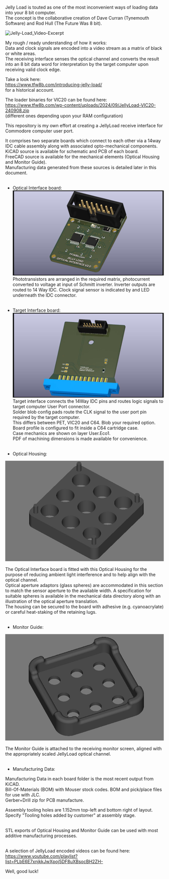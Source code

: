 Jelly Load is touted as one of the most inconvenient ways of loading data into your 8 bit computer.<br>
The concept is the collaborative creation of Dave Curran (Tynemouth Software) and Rod Hull (The Future Was 8 bit).

![Jelly-Load_Video-Excerpt](https://github.com/user-attachments/assets/b5859f96-f9bb-4654-9981-37c79c16dd64)

My rough / ready understanding of how it works:<br>
Data and clock signals are encoded into a video stream as a matrix of black or white areas.<br>
The receiving interface senses the optical channel and converts the result into an 8 bit data word
for interpretation by the target computer upon receiving valid clock edge.

Take a look here:<br>
https://www.tfw8b.com/introducing-jelly-load/<br>
for a historical account.

The loader binaries for VIC20 can be found here:<br>
https://www.tfw8b.com/wp-content/uploads/2024/09/JellyLoad-VIC20-240908.zip<br>
(different ones depending upon your RAM configuration)

This repository is my own effort at creating a JellyLoad receive interface for Commodore computer user port.

It comprises two separate boards which connect to each other via a 14way IDC cable assembly along with associated opto-mechanical components.<br>
KiCAD source is available for schematic and PCB of each board.<br>
FreeCAD source is available for the mechanical elements (Optical Housing and Monitor Guide).<br>
Manufacturing data generated from these sources is detailed later in this document.<br><br>

* Optical Interface board:
![Sensor-array-board](https://github.com/StefanoGaivota/Optical-Data-Channel-JellyLoad-Hardware/blob/main/JellyLoad-Combi_V2-0/JellyLoad-Combi_V2-0.jpg)
Phototransistors are arranged in the required matrix, photocurrent converted to voltage at input of Schmitt inverter. Inverter outputs are routed to 14 Way IDC.
Clock signal sensor is indicated by and LED underneath the IDC connector.
<br><br>

* Target Interface board:
![Target-Interface-Board](https://github.com/StefanoGaivota/JellyLoad-Hardware/blob/main/JellyLoad_Target-Interface_V2-0/JellyLoad_Target-Interface_V2-0.jpg)
Target interface connects the 14Way IDC pins and routes logic signals to target computer User Port connector.<br>
Solder blob config pads route the CLK signal to the user port pin required by the target computer.<br>
This differs between PET, VIC20 and C64. Blob your required option.<br>
Board profile is configured to fit inside a C64 cartridge case.<br>
Case mechanics are shown on layer User.Eco1.<br>
PDF of machining dimensions is made available for convenience.<br><br>

* Optical Housing:
 
![Optical-Housing](https://github.com/StefanoGaivota/JellyLoad-Hardware/blob/main/JL_Mechanical-Data/Optical-Housing-Illustration.jpg)

The Optical Interface board is fitted with this Optical Housing for the purpose of reducing ambient light interference and to help align with the optical channel.<br>
Optical aperture adaptors (glass spheres) are accommodated in this section to match the sensor aperture to the available width. A specification for suitable spheres is available in the mechanical data directory along with an illustration of the optical aperture translation.<br>
The housing can be secured to the board with adhesive (e.g. cyanoacrylate) or careful heat-staking of the retaining lugs.<br><br>

* Monitor Guide:

![Monitor-Guide](https://github.com/StefanoGaivota/JellyLoad-Hardware/blob/main/JL_Mechanical-Data/Monitor-Guide-Illustration.jpg)

The Monitor Guide is attached to the receiving monitor screen, aligned with the appropriately scaled JellyLoad optical channel.<br><br>

* Manufacturing Data:<br>

Manufacturing Data in each board folder is the most recent output from KiCAD.<br>
Bill-Of-Materials (BOM) with Mouser stock codes. BOM and pick/place files for use with JLC.<br>
Gerber+Drill zip for PCB manufacture.<br>

Assembly tooling holes are 1.152mm top-left and bottom right of layout. Specify "Tooling holes added by customer" at assembly stage.<br><br>

STL exports of Optical Housing and Monitor Guide can be used with most additive manufacturing processes.<br><br>

A selection of JellyLoad encoded videos can be found here:<br>
https://www.youtube.com/playlist?list=PLbE6E7xnjkkJwXpoj5DF8uXBsocBH2ZH-

Well, good luck!
